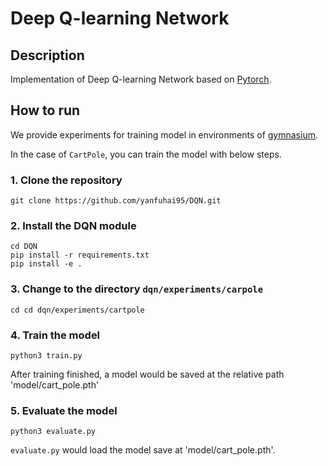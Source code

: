 # Deep Q-learning Network

## Description

Implementation of Deep Q-learning Network based on [Pytorch](https://www.pytorch.org/).

## How to run

We provide experiments for training model in environments of [gymnasium](https://gymnasium.farama.org/).

In the case of `CartPole`, you can train the model with below steps.

### 1. Clone the repository

```shell
git clone https://github.com/yanfuhai95/DQN.git
```

### 2. Install the DQN module

```shell
cd DQN
pip install -r requirements.txt
pip install -e .
```

### 3. Change to the directory `dqn/experiments/carpole`

```shell
cd cd dqn/experiments/cartpole
```

### 4. Train the model

```shell
python3 train.py
```

After training finished, a model would be saved at the relative path 'model/cart_pole.pth'

### 5. Evaluate the model

```shell
python3 evaluate.py
```

`evaluate.py` would load the model save at 'model/cart_pole.pth'.
